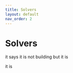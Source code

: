 ```yaml
---
title: Solvers
layout: default
nav_order: 2
---
```


# Solvers

it says it is not building but it is

it is